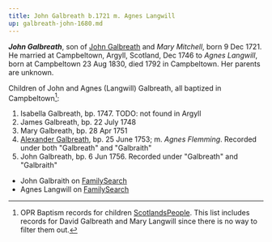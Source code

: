 ```yaml
---
title: John Galbreath b.1721 m. Agnes Langwill
up: galbreath-john-1680.md
---
```


***John Galbreath***, son of [John Galbreath](galbreath-john-1680.md) and *Mary Mitchell*, born 9 Dec 1721. He married at Campbeltown, Argyll, Scotland, Dec 1746 to *Agnes Langwill*, born at Campbeltown 23 Aug 1830, died 1792 in Campbeltown.  Her parents are unknown.

Children of John and Agnes (Langwill) Galbreath, all baptized in Campbeltown[^children]:

1. Isabella Galbreath, bp. 1747.  TODO: not found in Argyll
2. James Galbreath, bp. 22 July 1748
3. Mary Galbreath, bp. 28 Apr 1751
4. [Alexander Galbreath](galbreath-alexander-1753.md), bp. 25 June 1753; m. *Agnes Flemming*. Recorded under both "Galbreath" and "Galbraith"
5. John Galbreath, bp. 6 Jun 1756.  Recorded under "Galbreath" and "Galbraith"

- John Galbraith on [FamilySearch](https://www.familysearch.org/tree/person/details/LCF9-R1S)
- Agnes Langwill on [FamilySearch](https://www.familysearch.org/tree/person/details/LW6B-GYC)

[^children]: OPR Baptism records for children [ScotlandsPeople](https://www.scotlandspeople.gov.uk/record-results?search_type=people&event=%28B%20OR%20C%20OR%20S%29&record_type%5B0%5D=opr_births&church_type=Old%20Parish%20Registers&dl_cat=church&dl_rec=church-births-baptisms&surname=galbreath&surname_so=syn&forename_so=starts&from_year=1747&to_year=1760&parent_names=langwill&parent_names_so=exact&parent_name_two_so=exact&record=Church%20of%20Scotland%20%28old%20parish%20registers%29%20Roman%20Catholic%20Church%20Other%20churches&sort=asc&order=Date&field=year). This list includes records for David Galbreath and Mary Langwill since there is no way to filter them out.
